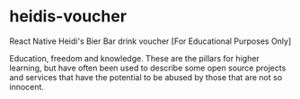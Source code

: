 # heidis-voucher
React Native Heidi's Bier Bar drink voucher [For Educational Purposes Only]

Education, freedom and knowledge.
These are the pillars for higher learning, but have often been used to describe some open source projects and services that have the potential to be abused by those that are not so innocent.
